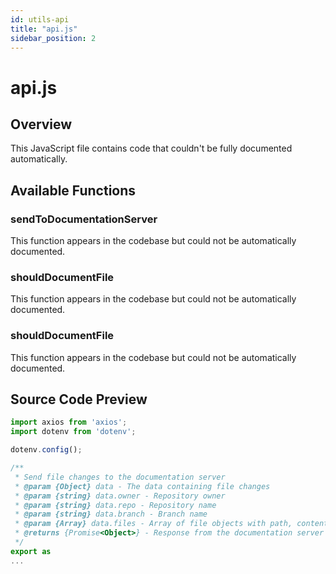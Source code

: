 ```yaml
---
id: utils-api
title: "api.js"
sidebar_position: 2
---
```


# api.js

## Overview

This JavaScript file contains code that couldn't be fully documented automatically.

## Available Functions

### sendToDocumentationServer

This function appears in the codebase but could not be automatically documented.

### shouldDocumentFile

This function appears in the codebase but could not be automatically documented.

### shouldDocumentFile

This function appears in the codebase but could not be automatically documented.



## Source Code Preview

```javascript
import axios from 'axios';
import dotenv from 'dotenv';

dotenv.config();

/**
 * Send file changes to the documentation server
 * @param {Object} data - The data containing file changes
 * @param {string} data.owner - Repository owner
 * @param {string} data.repo - Repository name
 * @param {string} data.branch - Branch name
 * @param {Array} data.files - Array of file objects with path, content, and changeType
 * @returns {Promise<Object>} - Response from the documentation server
 */
export as
...
```
